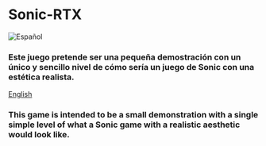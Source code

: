 # Sonic-RTX
![Español](https://i.imgur.com/QSelqM0.png)
### Este juego pretende ser una pequeña demostración con un único y sencillo nivel de cómo sería un juego de Sonic con una estética realista.

[English](https://i.imgur.com/6UI5j0E.png)
### This game is intended to be a small demonstration with a single simple level of what a Sonic game with a realistic aesthetic would look like.
